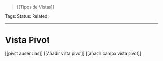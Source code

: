 > [[Tipos de Vistas]]

Tags: 
Status: 
Related: 

___

# Vista Pivot

[[pivot ausencias]]
[[Añadir vista pivot]]
[[añadir campo vista pivot]]
